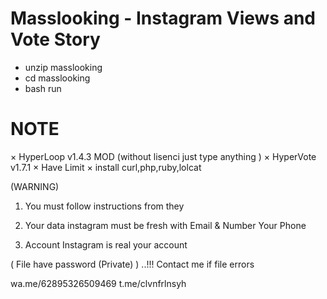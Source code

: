 # Masslooking - Instagram Views and Vote Story

- unzip masslooking
- cd masslooking
- bash run


# NOTE
× HyperLoop v1.4.3 MOD (without lisenci just type anything )
× HyperVote v1.7.1
× Have Limit
× install curl,php,ruby,lolcat

(WARNING)
1. You must follow instructions from they

2. Your data instagram must be fresh with Email & Number Your Phone

3. Account Instagram is real your account


( File have password (Private) ) ..!!!
Contact me if file errors

wa.me/62895326509469
t.me/clvnfrlnsyh
